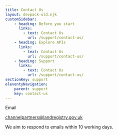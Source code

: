 ```yaml
---
title: Contact Us
layout: devpack-old.njk
customSidebar:
    - heading: Before you start
      links:
        - text: Contact Us
          url: /support/contact-us/
    - heading: Explore APIs
      links:
        - text: Contact Us
          url: /support/contact-us/
    - heading: Support
      links:
        - text: Contact Us
          url: /support/contact-us/
sectionKey: support
eleventyNavigation:
    parent: support
    key: contact-us
---
```


<main class="govuk-main-wrapper {{ mainClasses }}" id="main-content" role="main" {% if mainLang %} lang="{{ mainLang }}" {% endif %}>

<div class="govuk-grid-row">

<div class="govuk-grid-column-two-thirds">


<div class="govuk-grid-row">

<p class="govuk-body govuk-!-font-weight-bold govuk-!-margin-left-3">Email</p>

<p class="govuk-body">
<a href="mailto:channelpartners@landregistry.gov.uk" class="govuk-link govuk-!-margin-left-3">channelpartners@landregistry.gov.uk</a>
</p>
<p class="govuk-body govuk-!-font-weight-regular govuk-!-margin-left-3">We aim to respond to emails within 10 working days.</p>


</div>

<div class="govuk-grid-column-one-third"></div>



</div>



</main>



</div>
</div>